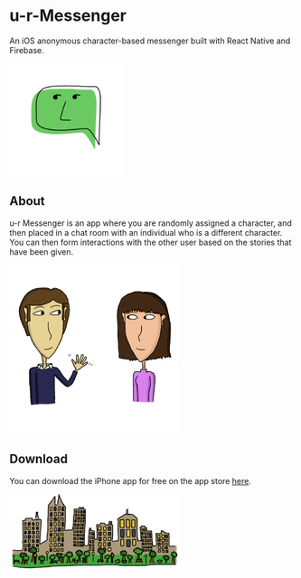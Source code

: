 
# u-r-Messenger 
An iOS anonymous character-based messenger built with React Native and Firebase.

<img src="/assets/icon.png" width="200">

## About
u-r Messenger is an app where you are randomly assigned a character, and then placed in a chat room with an individual who is a different character.
You can then form interactions with the other user based on the stories that have been given.

<img src="/images/characters.png" width="300">

## Download
You can download the iPhone app for free on the app store [here](https://apps.apple.com/us/app/u-r-messenger/id1458281389?ls=1).


<img src="/images/city.png" width="300">
